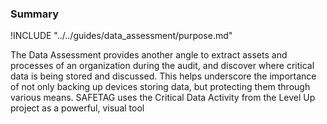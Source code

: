 ### Summary

!INCLUDE "../../guides/data_assessment/purpose.md"

The Data Assessment provides another angle to extract assets and processes of an organization during the audit, and discover where critical data is being stored and discussed.  This helps underscore the importance of not only backing up devices storing data, but protecting them through various means.  SAFETAG uses the Critical Data Activity from the Level Up project as a powerful, visual tool

